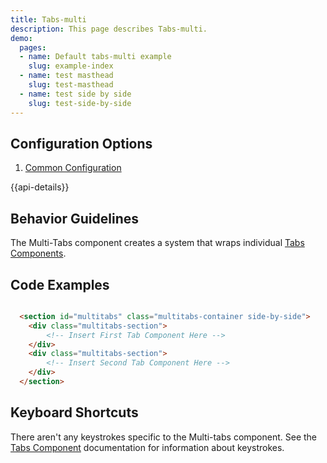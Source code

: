 ```yaml
---
title: Tabs-multi
description: This page describes Tabs-multi.
demo:
  pages:
  - name: Default tabs-multi example
    slug: example-index
  - name: test masthead
    slug: test-masthead
  - name: test side by side
    slug: test-side-by-side
---
```


## Configuration Options

1. [Common Configuration]( ../components/tabs-multi/example-index)

{{api-details}}

## Behavior Guidelines

The Multi-Tabs component creates a system that wraps individual [Tabs Components]( ../components/tabs/index).

## Code Examples

```html

  <section id="multitabs" class="multitabs-container side-by-side">
    <div class="multitabs-section">
        <!-- Insert First Tab Component Here -->
    </div>
    <div class="multitabs-section">
        <!-- Insert Second Tab Component Here -->
    </div>
  </section>

```

## Keyboard Shortcuts

There aren't any keystrokes specific to the Multi-tabs component.  See the [Tabs Component](../components/tabs/index) documentation for information about keystrokes.
